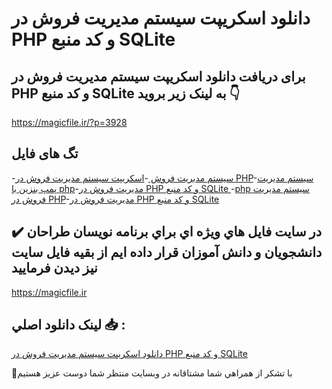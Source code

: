 # دانلود اسکریپت سیستم مدیریت فروش در PHP و کد منبع SQLite

## برای دریافت دانلود اسکریپت سیستم مدیریت فروش در PHP و کد منبع SQLite به لینک زیر بروید 👇

https://magicfile.ir/?p=3928

## تگ های فایل

-[سیستم مدیریت فروش ](https://magicfile.ir/product/%d8%a7%d8%b3%da%a9%d8%b1%db%8c%d9%be%d8%aa-%d8%b3%db%8c%d8%b3%d8%aa%d9%85-%d9%85%d8%af%db%8c%d8%b1%db%8c%d8%aa-%d9%81%d8%b1%d9%88%d8%b4%d8%af%d8%b1-php-%da%a9%d8%af-%d9%85%d9%86%d8%a8%d8%b9-sqlite/)-[اسکریپت سیستم مدیریت فروش در PHP](https://magicfile.ir/product/%d8%a7%d8%b3%da%a9%d8%b1%db%8c%d9%be%d8%aa-%d8%b3%db%8c%d8%b3%d8%aa%d9%85-%d9%85%d8%af%db%8c%d8%b1%db%8c%d8%aa-%d9%81%d8%b1%d9%88%d8%b4%d8%af%d8%b1-php-%da%a9%d8%af-%d9%85%d9%86%d8%a8%d8%b9-sqlite/)-[سیستم مدیریت پمپ بنزین با php](https://magicfile.ir/product/%d8%a7%d8%b3%da%a9%d8%b1%db%8c%d9%be%d8%aa-%d8%b3%db%8c%d8%b3%d8%aa%d9%85-%d9%85%d8%af%db%8c%d8%b1%db%8c%d8%aa-%d9%81%d8%b1%d9%88%d8%b4%d8%af%d8%b1-php-%da%a9%d8%af-%d9%85%d9%86%d8%a8%d8%b9-sqlite/)-[مدیریت فروش در PHP و کد منبع SQLite ](https://magicfile.ir/product/%d8%a7%d8%b3%da%a9%d8%b1%db%8c%d9%be%d8%aa-%d8%b3%db%8c%d8%b3%d8%aa%d9%85-%d9%85%d8%af%db%8c%d8%b1%db%8c%d8%aa-%d9%81%d8%b1%d9%88%d8%b4%d8%af%d8%b1-php-%da%a9%d8%af-%d9%85%d9%86%d8%a8%d8%b9-sqlite/)-[php  سیستم مدیریت فروش در PHP](https://magicfile.ir/product/%d8%a7%d8%b3%da%a9%d8%b1%db%8c%d9%be%d8%aa-%d8%b3%db%8c%d8%b3%d8%aa%d9%85-%d9%85%d8%af%db%8c%d8%b1%db%8c%d8%aa-%d9%81%d8%b1%d9%88%d8%b4%d8%af%d8%b1-php-%da%a9%d8%af-%d9%85%d9%86%d8%a8%d8%b9-sqlite/)-[مدیریت فروش در PHP و کد منبع SQLite](https://magicfile.ir/product/%d8%a7%d8%b3%da%a9%d8%b1%db%8c%d9%be%d8%aa-%d8%b3%db%8c%d8%b3%d8%aa%d9%85-%d9%85%d8%af%db%8c%d8%b1%db%8c%d8%aa-%d9%81%d8%b1%d9%88%d8%b4%d8%af%d8%b1-php-%da%a9%d8%af-%d9%85%d9%86%d8%a8%d8%b9-sqlite/)

## ✔️ در سايت فايل هاي ويژه اي براي برنامه نويسان طراحان دانشجويان و دانش آموزان قرار داده ايم از بقيه فايل سايت نيز ديدن فرماييد

https://magicfile.ir


## لينک دانلود اصلي 📥 :

[دانلود اسکریپت سیستم مدیریت فروش در PHP و کد منبع SQLite](https://magicfile.ir/product/%d8%a7%d8%b3%da%a9%d8%b1%db%8c%d9%be%d8%aa-%d8%b3%db%8c%d8%b3%d8%aa%d9%85-%d9%85%d8%af%db%8c%d8%b1%db%8c%d8%aa-%d9%81%d8%b1%d9%88%d8%b4%d8%af%d8%b1-php-%da%a9%d8%af-%d9%85%d9%86%d8%a8%d8%b9-sqlite/) 


🙏با تشکر از همراهي شما مشتاقانه در وبسایت منتظر شما دوست عزیز هستیم

